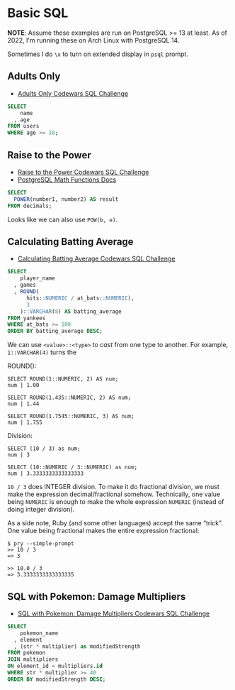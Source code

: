 # Basic SQL

**NOTE**: Assume these examples are run on PostgreSQL >= 13 at least.
As of 2022, I'm running these on Arch Linux with PostgreSQL 14.

Sometimes I do `\x` to turn on extended display in `psql` prompt.

## Adults Only

- [Adults Only Codewars SQL Challenge](https://www.codewars.com/kata/590a95eede09f87472000213/train/sql)

```sql
SELECT
    name
  , age
FROM users
WHERE age >= 18;
```

## Raise to the Power

- [Raise to the Power Codewars SQL Challenge](https://www.codewars.com/kata/594a8f653b5b4e8f3d000035/train/sql)
- [PostgreSQL Math Functions Docs](https://www.postgresql.org/docs/14/functions-math.html)

```sql
SELECT
  POWER(number1, number2) AS result
FROM decimals;
```

Looks like we can also use `POW(b, e)`.

## Calculating Batting Average

- [Calculating Batting Average Codewars SQL Challenge](https://www.codewars.com/kata/5994dafcbddc2f116d000024/train/sql)

```sql
SELECT
    player_name
  , games
  , ROUND(
      hits::NUMERIC / at_bats::NUMERIC),
      3
    )::VARCHAR(8) AS batting_average
FROM yankees
WHERE at_bats >= 100
ORDER BY batting_average DESC;
```

We can use `<value>::<type>` to *cast* from one type to another.
For example, `1::VARCHAR(4)` turns the 

ROUND():

```text
SELECT ROUND(1::NUMERIC, 2) AS num;
num | 1.00

SELECT ROUND(1.435::NUMERIC, 2) AS num;
num | 1.44

SELECT ROUND(1.7545::NUMERIC, 3) AS num;
num | 1.755
```

Division:

```text
SELECT (10 / 3) as num;
num | 3

SELECT (10::NUMERIC / 3::NUMERIC) as num;
num | 3.3333333333333333

```

`10 / 3` does INTEGER division.
To make it do fractional division, we must make the expression decimal/fractional somehow.
Technically, one value being `NUMERIC` is enough to make the whole expression `NUMERIC` (instead of doing integer division).

As a side note, Ruby (and some other languages) accept the same “trick”.
One value being fractional makes the entire expression fractional:

```irb
$ pry --simple-prompt
>> 10 / 3
=> 3

>> 10.0 / 3
=> 3.3333333333333335
```

## SQL with Pokemon: Damage Multipliers

- [SQL with Pokemon: Damage Multipliers Codewars SQL Challenge](https://www.codewars.com/kata/5ab828bcedbcfc65ea000099/train/sql)

```sql
SELECT
    pokemon_name
  , element
  , (str * multiplier) as modifiedStrength
FROM pokemon
JOIN multipliers
ON element_id = multipliers.id
WHERE str * multiplier >= 40
ORDER BY modifiedStrength DESC;
```

